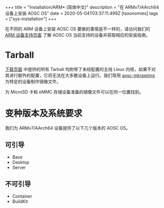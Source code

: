 +++
title = "Installation/ARM* (简体中文)"
description = "在 ARMv7/AArch64 设备上安装 AOSC OS"
date = 2020-05-04T03:37:11.499Z
[taxonomies]
tags = ["sys-installation"]
+++

在不同的 ARM 设备上安装 AOSC OS 要做的事情是不一样的，请访问我们的 [ARM 设备支持页面](https://github.com/AOSC-Dev/AOSC-os-arm-bsps/wiki) 了解 AOSC OS 当前支持的设备并获取相应的安装指南。

# Tarball

[下载页面](https://aosc.io/downloads/) 中提供的所有 Tarball 均附带了未经配置的主线 Linux 内核，如果不对其进行额外的配置，它将无法在大多数设备上运行。我们常用 [aosc-mkrawimg](https://github.com/AOSC-Dev/aosc-mkrawimg) 为特定的设备制作镜像文件。

为 MicroSD 卡和 eMMC 存储设备准备的镜像文件可以在同一位置找到。

# 变种版本及系统要求

我们为 ARMv7/AArch64 设备提供了以下几个版本的 AOSC OS。

## 可引导

- Base
- Desktop
- Server

## 不可引导

- Container
- BuildKit

